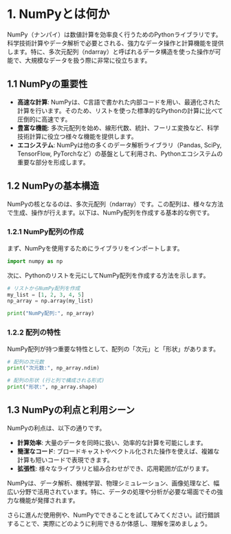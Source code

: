 # 1. NumPyとは何か

NumPy（ナンパイ）は数値計算を効率良く行うためのPythonライブラリです。科学技術計算やデータ解析で必要とされる、強力なデータ操作と計算機能を提供します。特に、多次元配列（ndarray）と呼ばれるデータ構造を使った操作が可能で、大規模なデータを扱う際に非常に役立ちます。

## 1.1 NumPyの重要性

- **高速な計算**: NumPyは、C言語で書かれた内部コードを用い、最適化された計算を行います。そのため、リストを使った標準的なPythonの計算に比べて圧倒的に高速です。
- **豊富な機能**: 多次元配列を始め、線形代数、統計、フーリエ変換など、科学技術計算に役立つ様々な機能を提供します。
- **エコシステム**: NumPyは他の多くのデータ解析ライブラリ（Pandas, SciPy, TensorFlow, PyTorchなど）の基盤として利用され、Pythonエコシステムの重要な部分を形成します。

## 1.2 NumPyの基本構造

NumPyの核となるのは、多次元配列（ndarray）です。この配列は、様々な方法で生成、操作が行えます。以下は、NumPy配列を作成する基本的な例です。

### 1.2.1 NumPy配列の作成

まず、NumPyを使用するためにライブラリをインポートします。

```python
import numpy as np
```

次に、Pythonのリストを元にしてNumPy配列を作成する方法を示します。

```python
# リストからNumPy配列を作成
my_list = [1, 2, 3, 4, 5]
np_array = np.array(my_list)

print("NumPy配列:", np_array)
```

### 1.2.2 配列の特性

NumPy配列が持つ重要な特性として、配列の「次元」と「形状」があります。

```python
# 配列の次元数
print("次元数:", np_array.ndim)

# 配列の形状 (行と列で構成される形式)
print("形状:", np_array.shape)
```

## 1.3 NumPyの利点と利用シーン

NumPyの利点は、以下の通りです。

- **計算効率**: 大量のデータを同時に扱い、効率的な計算を可能にします。
- **簡潔なコード**: ブロードキャストやベクトル化された操作を使えば、複雑な計算も短いコードで表現できます。
- **拡張性**: 様々なライブラリと組み合わせができ、応用範囲が広がります。

NumPyは、データ解析、機械学習、物理シミュレーション、画像処理など、幅広い分野で活用されています。特に、データの処理や分析が必要な場面でその強力な機能が発揮されます。

さらに進んだ使用例や、NumPyでできることを試してみてください。試行錯誤することで、実際にどのように利用できるか体感し、理解を深めましょう。